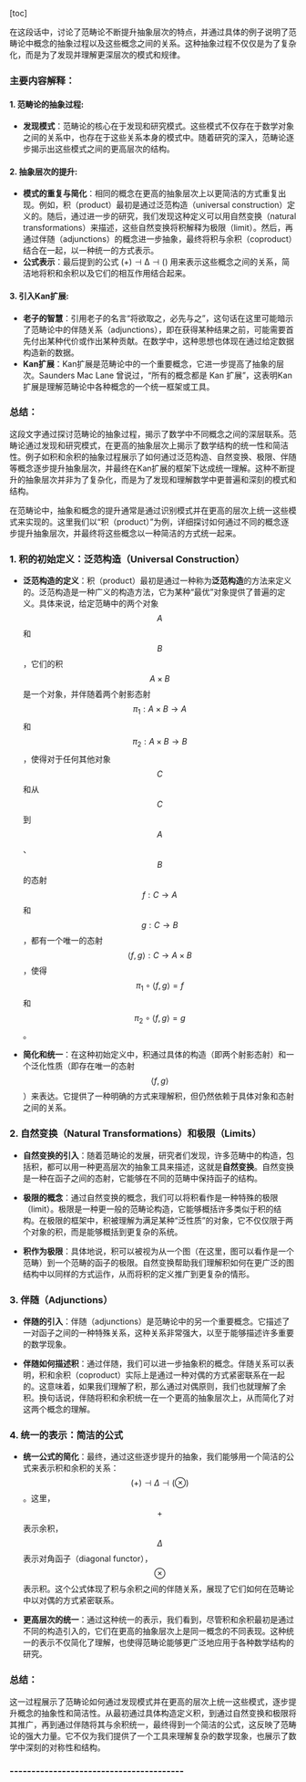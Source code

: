 [toc]

在这段话中，讨论了范畴论不断提升抽象层次的特点，并通过具体的例子说明了范畴论中概念的抽象过程以及这些概念之间的关系。这种抽象过程不仅仅是为了复杂化，而是为了发现并理解更深层次的模式和规律。

### 主要内容解释：

#### 1. **范畴论的抽象过程**:
- **发现模式**：范畴论的核心在于发现和研究模式。这些模式不仅存在于数学对象之间的关系中，也存在于这些关系本身的模式中。随着研究的深入，范畴论逐步揭示出这些模式之间的更高层次的结构。

#### 2. **抽象层次的提升**:
- **模式的重复与简化**：相同的概念在更高的抽象层次上以更简洁的方式重复出现。例如，积（product）最初是通过泛范构造（universal construction）定义的。随后，通过进一步的研究，我们发现这种定义可以用自然变换（natural transformations）来描述，这些自然变换将积解释为极限（limit）。然后，再通过伴随（adjunctions）的概念进一步抽象，最终将积与余积（coproduct）结合在一起，以一种统一的方式表示。
- **公式表示**：最后提到的公式 $(+) ⊣ ∆ ⊣ ()$ 用来表示这些概念之间的关系，简洁地将积和余积以及它们的相互作用结合起来。

#### 3. **引入Kan扩展**:
- **老子的智慧**：引用老子的名言“将欲取之，必先与之”，这句话在这里可能暗示了范畴论中的伴随关系（adjunctions），即在获得某种结果之前，可能需要首先付出某种代价或作出某种贡献。在数学中，这种思想也体现在通过给定数据构造新的数据。
- **Kan扩展**：Kan扩展是范畴论中的一个重要概念，它进一步提高了抽象的层次。Saunders Mac Lane 曾说过，“所有的概念都是 Kan 扩展”，这表明Kan扩展是理解范畴论中各种概念的一个统一框架或工具。

### 总结：

这段文字通过探讨范畴论的抽象过程，揭示了数学中不同概念之间的深层联系。范畴论通过发现和研究模式，在更高的抽象层次上揭示了数学结构的统一性和简洁性。例子如积和余积的抽象过程展示了如何通过泛范构造、自然变换、极限、伴随等概念逐步提升抽象层次，并最终在Kan扩展的框架下达成统一理解。这种不断提升的抽象层次并非为了复杂化，而是为了发现和理解数学中更普遍和深刻的模式和结构。



在范畴论中，抽象和概念的提升通常是通过识别模式并在更高的层次上统一这些模式来实现的。这里我们以“积（product）”为例，详细探讨如何通过不同的概念逐步提升抽象层次，并最终将这些概念以一种简洁的方式统一起来。

### 1. **积的初始定义：泛范构造（Universal Construction）**
- **泛范构造的定义**：积（product）最初是通过一种称为**泛范构造**的方法来定义的。泛范构造是一种广义的构造方法，它为某种“最优”对象提供了普遍的定义。具体来说，给定范畴中的两个对象$$A$$和$$B$$，它们的积$$A \times B$$是一个对象，并伴随着两个射影态射$$\pi_1: A \times B \to A$$和$$\pi_2: A \times B \to B$$，使得对于任何其他对象$$C$$和从$$C$$到$$A$$、$$B$$的态射$$f: C \to A$$和$$g: C \to B$$，都有一个唯一的态射$$\langle f, g \rangle: C \to A \times B$$，使得$$\pi_1 \circ \langle f, g \rangle = f$$和$$\pi_2 \circ \langle f, g \rangle = g$$。

- **简化和统一**：在这种初始定义中，积通过具体的构造（即两个射影态射）和一个泛化性质（即存在唯一的态射$$\langle f, g \rangle$$）来表达。它提供了一种明确的方式来理解积，但仍然依赖于具体对象和态射之间的关系。

### 2. **自然变换（Natural Transformations）和极限（Limits）**
- **自然变换的引入**：随着范畴论的发展，研究者们发现，许多范畴中的构造，包括积，都可以用一种更高层次的抽象工具来描述，这就是**自然变换**。自然变换是一种在函子之间的态射，它能够在不同的范畴中保持函子的结构。

- **极限的概念**：通过自然变换的概念，我们可以将积看作是一种特殊的极限（limit）。极限是一种更一般的范畴论构造，它能够概括许多类似于积的结构。在极限的框架中，积被理解为满足某种“泛性质”的对象，它不仅仅限于两个对象的积，而是能够概括到更复杂的系统。

- **积作为极限**：具体地说，积可以被视为从一个图（在这里，图可以看作是一个范畴）到一个范畴的函子的极限。自然变换帮助我们理解积如何在更广泛的图结构中以同样的方式运作，从而将积的定义推广到更复杂的情形。

### 3. **伴随（Adjunctions）**
- **伴随的引入**：伴随（adjunctions）是范畴论中的另一个重要概念。它描述了一对函子之间的一种特殊关系，这种关系非常强大，以至于能够描述许多重要的数学现象。

- **伴随如何描述积**：通过伴随，我们可以进一步抽象积的概念。伴随关系可以表明，积和余积（coproduct）实际上是通过一种对偶的方式紧密联系在一起的。这意味着，如果我们理解了积，那么通过对偶原则，我们也就理解了余积。换句话说，伴随将积和余积统一在一个更高的抽象层次上，从而简化了对这两个概念的理解。

### 4. **统一的表示：简洁的公式**
- **统一公式的简化**：最终，通过这些逐步提升的抽象，我们能够用一个简洁的公式来表示积和余积的关系：$$(+) \dashv \Delta \dashv (\otimes)$$。这里，$$+$$表示余积，$$\Delta$$表示对角函子（diagonal functor），$$\otimes$$表示积。这个公式体现了积与余积之间的伴随关系，展现了它们如何在范畴论中以对偶的方式紧密联系。

- **更高层次的统一**：通过这种统一的表示，我们看到，尽管积和余积最初是通过不同的构造引入的，它们在更高的抽象层次上是同一概念的不同表现。这种统一的表示不仅简化了理解，也使得范畴论能够更广泛地应用于各种数学结构的研究。

### 总结：
这一过程展示了范畴论如何通过发现模式并在更高的层次上统一这些模式，逐步提升概念的抽象性和简洁性。从最初通过具体构造定义积，到通过自然变换和极限将其推广，再到通过伴随将其与余积统一，最终得到一个简洁的公式，这反映了范畴论的强大力量。它不仅为我们提供了一个工具来理解复杂的数学现象，也展示了数学中深刻的对称性和结构。



### ----------------------------------------

